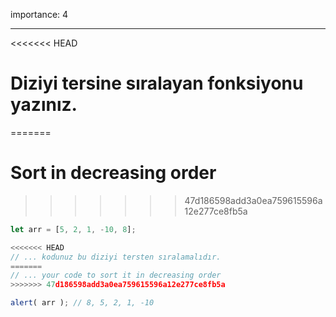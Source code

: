 importance: 4

---

<<<<<<< HEAD
# Diziyi tersine sıralayan fonksiyonu yazınız.
=======
# Sort in decreasing order
>>>>>>> 47d186598add3a0ea759615596a12e277ce8fb5a

```js
let arr = [5, 2, 1, -10, 8];

<<<<<<< HEAD
// ... kodunuz bu diziyi tersten sıralamalıdır.
=======
// ... your code to sort it in decreasing order
>>>>>>> 47d186598add3a0ea759615596a12e277ce8fb5a

alert( arr ); // 8, 5, 2, 1, -10
```

